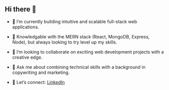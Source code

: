 ## Hi there 👋
- 🔭 I’m currently building intuitive and scalable full-stack web applications.
  
- 🌱 Knowledgable with the MERN stack (React, MongoDB, Express, Node), but always looking to try level up my skills.
  
- 👯 I’m looking to collaborate on exciting web development projects with a creative edge.
  
- 🤔 Ask me about combining technical skills with a background in copywriting and marketing.
  
- 💬 Let’s connect: [LinkedIn](https://www.linkedin.com/in/justin-fanton-2034551a8)
